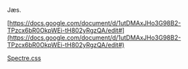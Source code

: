 Jæs.

[https://docs.google.com/document/d/1utDMAxJHo3G98B2-TPzcx6bR0OkpWEi-tH802yRgzQA/edit#](https://docs.google.com/document/d/1utDMAxJHo3G98B2-TPzcx6bR0OkpWEi-tH802yRgzQA/edit#)

[Spectre.css](https://picturepan2.github.io/spectre/)
